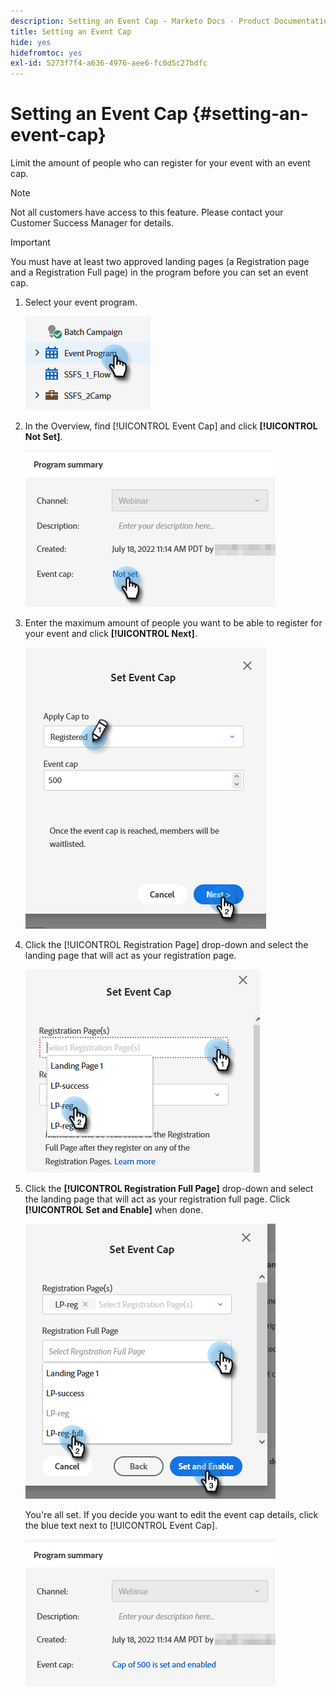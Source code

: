 ```yaml
---
description: Setting an Event Cap - Marketo Docs - Product Documentation
title: Setting an Event Cap
hide: yes
hidefromtoc: yes
exl-id: 5273f7f4-a636-4976-aee6-fc0d5c27bdfc
---
```

# Setting an Event Cap {#setting-an-event-cap}

Limit the amount of people who can register for your event with an event cap.

>[!NOTE]
>
>Not all customers have access to this feature. Please contact your Customer Success Manager for details.

>[!IMPORTANT]
>You must have at least two approved landing pages (a Registration page and a Registration Full page) in the program before you can set an event cap.

1. Select your event program.

   ![](assets/setting-an-event-cap-1.png)

1. In the Overview, find [!UICONTROL Event Cap] and click **[!UICONTROL Not Set]**.

   ![](assets/setting-an-event-cap-2.png)

1. Enter the maximum amount of people you want to be able to register for your event and click **[!UICONTROL Next]**.

   ![](assets/setting-an-event-cap-3.png)

1. Click the [!UICONTROL Registration Page] drop-down and select the landing page that will act as your registration page.

   ![](assets/setting-an-event-cap-4.png)

1. Click the **[!UICONTROL Registration Full Page]** drop-down and select the landing page that will act as your registration full page. Click **[!UICONTROL Set and Enable]** when done.

   ![](assets/setting-an-event-cap-5.png)

   You're all set. If you decide you want to edit the event cap details, click the blue text next to [!UICONTROL Event Cap].

   ![](assets/setting-an-event-cap-6.png)
